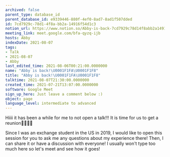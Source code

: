 ```yaml
---
archived: false
parent_type: database_id
parent_database_id: e9339446-880f-4ef0-8ad7-8ad1f507dded
id: 7cd7929c-78d1-4f8a-bb2a-14916f54d1c3
notion_url: https://www.notion.so/Abby-is-back-7cd7929c78d14f8abb2a14916f54d1c3
meeting_link: meet.google.com/bfa-qyzq-ijb
hosts: Abby
indexDate: 2021-08-07
tags:
- Talk
- 2021-08-07
- Abby
last_edited_time: 2021-08-06T00:21:00.0000000
name: "Abby is back!\U0001F1FA\U0001F1F8"
title: "Abby is back!\U0001F1FA\U0001F1F8"
talktime: 2021-08-07T21:30:00.0000000
created_time: 2021-07-21T13:07:00.0000000
software: Google Meet
sign_up_here: Just leave a comment below :)
object: page
language_level: intermediate to advanced
---
```


Hiiii it has been a while for me to not open a talk!!!
It is time for us to get a reunion🥰🥰👌🏻

Since I was an exchange student in the US in 2019, I would like to open this session for you to ask me any questions about my experience there! Then, I can share it or have a discussion with everyone! I usually won't type too much here so let's meet and see how it goes!







